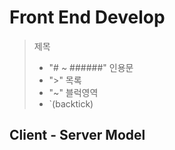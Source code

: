 # Front End Develop

>제목
>- "# ~ ######"
>인용문
>- ">"
>목록
> - "~"
> 블럭영역
> - `(backtick)

## Client - Server Model

